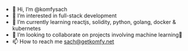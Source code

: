 - 👋 Hi, I’m @komfysach
- 👀 I’m interested in full-stack development
- 🌱 I’m currently learning reactjs, solidity, python, golang, docker & kubernetes
- 💞️ I’m looking to collaborate on projects involving machine learning🤖
- 📫 How to reach me sach@getkomfy.net

<!---
komfysach/komfysach is a ✨ special ✨ repository because its `README.md` (this file) appears on your GitHub profile.
You can click the Preview link to take a look at your changes.
--->
